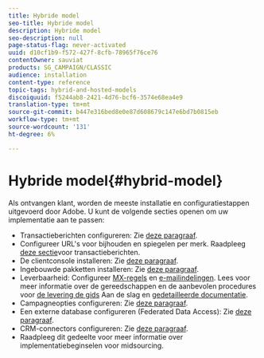 ```yaml
---
title: Hybride model
seo-title: Hybride model
description: Hybride model
seo-description: null
page-status-flag: never-activated
uuid: d10cf1b9-f572-427f-8cfb-78965f76ce76
contentOwner: sauviat
products: SG_CAMPAIGN/CLASSIC
audience: installation
content-type: reference
topic-tags: hybrid-and-hosted-models
discoiquuid: f5244ab8-2421-4d76-bcf6-3574e68ea4e9
translation-type: tm+mt
source-git-commit: b447e316bed8e0e87d608679c147e6bd7b0815eb
workflow-type: tm+mt
source-wordcount: '131'
ht-degree: 6%

---
```



# Hybride model{#hybrid-model}

Als ontvangen klant, worden de meeste installatie en configuratiestappen uitgevoerd door Adobe. U kunt de volgende secties openen om uw implementatie aan te passen:

* Transactieberichten configureren: Zie [deze paragraaf](../../message-center/using/transactional-messaging-architecture.md).
* Configureer URL&#39;s voor bijhouden en spiegelen per merk. Raadpleeg [deze sectie](../../message-center/using/configuring-multibranding.md)voor transactieberichten.
* De clientconsole installeren: Zie [deze paragraaf](../../installation/using/installing-the-client-console.md).
* Ingebouwde pakketten installeren: Zie [deze paragraaf](../../installation/using/installing-campaign-standard-packages.md).
* Leverbaarheid: Configureer [MX-regels](../../installation/using/email-deliverability.md#mx-configuration) en [e-mailindelingen](../../installation/using/email-deliverability.md#managing-email-formats). Lees voor meer informatie over de gereedschappen en de aanbevolen procedures voor [de levering de gids](../../delivery/using/deliverability-key-points.md) Aan de slag en [gedetailleerde documentatie](../../delivery/using/about-deliverability.md).
* Campagneopties configureren: Zie [deze paragraaf](../../installation/using/configuring-campaign-options.md).
* Een externe database configureren (Federated Data Access): Zie [deze paragraaf](../../platform/using/about-fda.md).
* CRM-connectors configureren: Zie [deze paragraaf](../../platform/using/crm-connectors.md).
* Raadpleeg dit gedeelte voor meer informatie over implementatiebeginselen [](../../installation/using/mid-sourcing-deployment.md)voor midsourcing.

